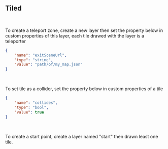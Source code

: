 ## Tiled

<br>

To create a teleport zone, create a new layer then set the property below in custom properties of this layer,
each tile drawed with the layer is a teleporter
``` json
{
    "name": "exitSceneUrl",
    "type": "string",
    "value": "path/of/my_map.json"
}
```
<br>

To set tile as a collider, set the property below in custom properties of a tile
``` json
{
    "name": "collides",
    "type": "bool",
    "value": true
}
```
<br>

To create a start point, create a layer named "start" then drawn least one tile.
